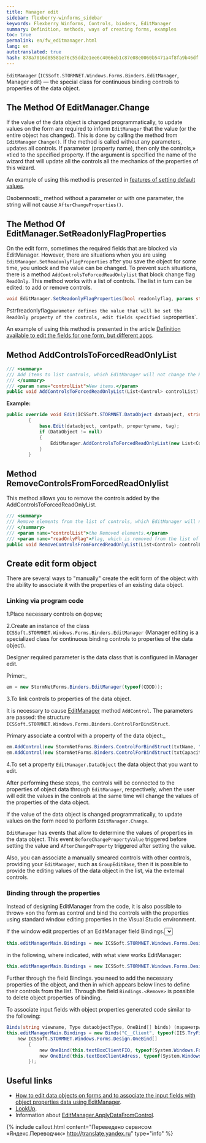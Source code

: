 ```yaml
---
title: Manager edit
sidebar: flexberry-winforms_sidebar
keywords: Flexberry Winforms, Controls, binders, EditManager
summary: Definition, methods, ways of creating forms, examples
toc: true
permalink: en/fw_editmanager.html
lang: en
autotranslated: true
hash: 878a7016d85581e76c55dd2e1ee6c4066eb1c87e08e0060b5471a4f8fa9b46df
---
```


`EditManager` (`ICSSoft.STORMNET.Windows.Forms.Binders.EditManager`, Manager edit) — the special class for continuous binding controls to properties of the data object.

## The Method Of EditManager.Change

If the value of the data object is changed programmatically, to update values on the form are required to inform `EditManager` that the value (or the entire object has changed). This is done by calling the method from `EditManager` `Change()`. If the method is called without any parameters, updates all controls. If parameter (property name), then only the controls,» «tied to the specified property. If the argument is specified the name of the wizard that will update all the controls all the mechanics of the properties of this wizard.

An example of using this method is presented in [features of setting default values](fo_features-dafault-value.html).

Osobennosti:_ method without a parameter or with one parameter, the string will not cause `AfterChangeProperties()`.

## The Method Of EditManager.SetReadonlyFlagProperties

On the edit form, sometimes the required fields that are blocked via EditManager. However, there are situations when you are using `EditManager.SetReadonlyFlagProperties` after you save the object for some time, you unlock and the value can be changed. To prevent such situations, there is a method `AddControlsToForcedReadOnlylist` that block change flag `ReadOnly`. This method works with a list of controls. The list in turn can be edited: to add or remove controls.

```csharp
void EditManager.SetReadonlyFlagProperties(bool readonlyflag, params string[] properties)
```

Pstrfreadonlyflag` parameter defines the value that will be set the ReadOnly property of the controls, edit fields specified in `properties`.

An example of using this method is presented in the article [Definition available to edit the fields for one form, but different apps](fw_different-applications-and-fields.html).

## Method AddControlsToForcedReadOnlyList

```csharp
/// <summary> 
/// Add items to list controls, which EditManager will not change the ReadOnly flag. 
/// </summary> 
/// <param name="controlList">New items.</param> 
public void AddControlsToForcedReadOnlyList(List<Control> controlList)
```

__Example:__

```csharp
public override void Edit(ICSSoft.STORMNET.DataObject dataobject, string contpath, string propertyname, object tag)
        {
            base.Edit(dataobject, contpath, propertyname, tag);
            if (DataObject != null)
            {
                EditManager.AddControlsToForcedReadOnlyList(new List<Control>() { ctrlФИО });
            }
        }
```

## Method RemoveControlsFromForcedReadOnlylist

This method allows you to remove the controls added by the AddControlsToForcedReadOnlyList.

```csharp
/// <summary> 
/// Remove elements from the list of controls, which EditManager will not change the ReadOnly flag. 
/// </summary> 
/// <param name="controlList">the Removed elements.</param> 
/// <param name="readOnlyFlag">Flag, which is removed from the list of items you need to put in the ReadOnly property.</param> 
public void RemoveControlsFromForcedReadOnlyList(List<Control> controlList, bool readOnlyFlag = false)
```

## Create edit form object

There are several ways to "manually" create the edit form of the object with the ability to associate it with the properties of an existing data object.

### Linking via program code

1.Place necessary controls on форме;

2.Create an instance of the class `ICSSoft.STORMNET.Windows.Forms.Binders.EditManager` (Manager editing is a specialized class for continuous binding controls to properties of the data object).

Designer required parameter is the data class that is configured in Manager edit.

Primer:_

```csharp
em = new StormNetForms.Binders.EditManager(typeof(CDDD));
```

3.To link controls to properties of the data object.

It is necessary to cause [EditManager](fw_editmanager.html) method `AddControl`. The parameters are passed: the structure `ICSSoft.STORMNET.Windows.Forms.Binders.ControlForBindStruct`.

Primary associate a control with a property of the data object:_

```csharp
em.AddControl(new StormNetForms.Binders.ControlForBindStruct(txtName, "Text"), "Name");
em.AddControl(new StormNetForms.Binders.ControlForBindStruct(txtCapacity, "Text"), "Volume");
```

4.To set a property `EditManager.DataObject` the data object that you want to edit.

After performing these steps, the controls will be connected to the properties of object data through `EditManager`, respectively, when the user will edit the values in the controls at the same time will change the values of the properties of the data object.

If the value of the data object is changed programmatically, to update values on the form need to perform `EditManager.Change`.

`EditManager` has events that allow to determine the values of properties in the data object. This event `BeforeChangePropertyValue` triggered before setting the value and `AfterChangeProperty` triggered after setting the value.

Also, you can associate a manually smeared controls with other controls, providing your `EditManager`, such as `GroupEditBase`, then it is possible to provide the editing values of the data object in the list, via the external controls.

### Binding through the properties

Instead of designing EditManager from the code, it is also possible to throw» «on the form as control and bind the controls with the properties using standard window editing properties in the Visual Studio environment.

If the window edit properties of an EditManager field Bindings.<select view> for some reason, nothing to choose, then the code dependent forms, you can correct the line:

```csharp
this.editManagerMain.Bindings = new ICSSoft.STORMNET.Windows.Forms.Design.Binds("", null, null);
```

in the following, where indicated, with what view works EditManager:

```csharp
this.editManagerMain.Bindings = new ICSSoft.STORMNET.Windows.Forms.Design.Binds("C__Client", typeof(IIS.TryFilter.Клиент), null);
```

Further through the field Bindings.<Add> you need to add the necessary properties of the object, and then in which appears below lines to define their controls from the list. Through the field `Bindings.<Remove>` is possible to delete object properties of binding.

To associate input fields with object properties generated code similar to the following:

```csharp
Binds(string viewname, Type dataobjectType, OneBind[] binds) (параметры для создания объектов класса OneBind аналогичны параметрам структуры ControlForBindStruct).
this.editManagerMain.Bindings = new Binds("C__Client", typeof(IIS.TryFilter.Клиент),
    new ICSSoft.STORMNET.Windows.Forms.Design.OneBind[]
        {
            new OneBind(this.textBoxClientFIO, typeof(System.Windows.Forms.TextBox), "Text", null, "Name"),
            new OneBind(this.textBoxClientAdress, typeof(System.Windows.Forms.TextBox), "Text", null, "Registration")
        });
```

## Useful links

* [How to edit data objects on forms and to associate the input fields with object properties data using EditManager](fw_edit-objects-on-forms.html).
* [LookUp](fw_lookup.html).
* Information about [EditManager.ApplyDataFromControl](fw_editform.html).



{% include callout.html content="Переведено сервисом «Яндекс.Переводчик» <http://translate.yandex.ru>" type="info" %}